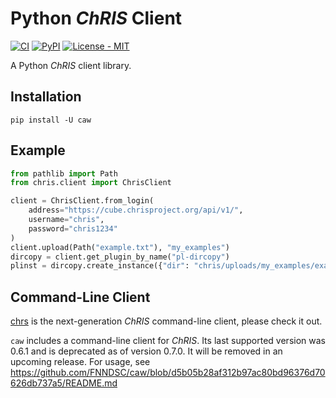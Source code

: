 # Python _ChRIS_ Client

[![CI](https://github.com/FNNDSC/caw/actions/workflows/ci.yml/badge.svg)](https://github.com/FNNDSC/caw/actions)
[![PyPI](https://img.shields.io/pypi/v/caw)](https://pypi.org/project/caw/)
[![License - MIT](https://img.shields.io/pypi/l/caw)](https://github.com/FNNDSC/caw/blob/master/LICENSE)

A Python _ChRIS_ client library.

## Installation

```shell
pip install -U caw
```

## Example

```python
from pathlib import Path
from chris.client import ChrisClient

client = ChrisClient.from_login(
    address="https://cube.chrisproject.org/api/v1/",
    username="chris",
    password="chris1234"
)
client.upload(Path("example.txt"), "my_examples")
dircopy = client.get_plugin_by_name("pl-dircopy")
plinst = dircopy.create_instance({"dir": "chris/uploads/my_examples/example.txt"})
```

## Command-Line Client

[chrs](https://github.com/FNNDSC/chrs/tree/master/chrs#readme)
is the next-generation _ChRIS_ command-line client, please check it out.

`caw` includes a command-line client for _ChRIS_.
Its last supported version was 0.6.1 and is deprecated as of version 0.7.0.
It will be removed in an upcoming release.
For usage, see https://github.com/FNNDSC/caw/blob/d5b05b28af312b97ac80bd96376d70626db737a5/README.md
